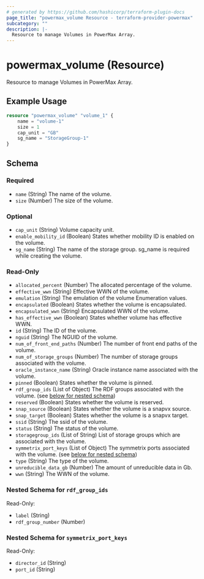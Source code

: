 ```yaml
---
# generated by https://github.com/hashicorp/terraform-plugin-docs
page_title: "powermax_volume Resource - terraform-provider-powermax"
subcategory: ""
description: |-
  Resource to manage Volumes in PowerMax Array.
---
```


# powermax_volume (Resource)

Resource to manage Volumes in PowerMax Array.

## Example Usage

```terraform
resource "powermax_volume" "volume_1" {
	name = "volume-1"
	size = 1
	cap_unit = "GB"
	sg_name = "StorageGroup-1"
}
```

<!-- schema generated by tfplugindocs -->
## Schema

### Required

- `name` (String) The name of the volume.
- `size` (Number) The size of the volume.

### Optional

- `cap_unit` (String) Volume capacity unit.
- `enable_mobility_id` (Boolean) States whether mobility ID is enabled on the volume.
- `sg_name` (String) The name of the storage group. sg_name is required while creating the volume.

### Read-Only

- `allocated_percent` (Number) The allocated percentage of the volume.
- `effective_wwn` (String) Effective WWN of the volume.
- `emulation` (String) The emulation of the volume Enumeration values.
- `encapsulated` (Boolean) States whether the volume is encapsulated.
- `encapsulated_wwn` (String) Encapsulated  WWN of the volume.
- `has_effective_wwn` (Boolean) States whether volume has effective WWN.
- `id` (String) The ID of the volume.
- `nguid` (String) The NGUID of the volume.
- `num_of_front_end_paths` (Number) The number of front end paths of the volume.
- `num_of_storage_groups` (Number) The number of storage groups associated with the volume.
- `oracle_instance_name` (String) Oracle instance name associated with the volume.
- `pinned` (Boolean) States whether the volume is pinned.
- `rdf_group_ids` (List of Object) The RDF groups associated with the volume. (see [below for nested schema](#nestedatt--rdf_group_ids))
- `reserved` (Boolean) States whether the volume is reserved.
- `snap_source` (Boolean) States whether the volume is a snapvx source.
- `snap_target` (Boolean) States whether the volume is a snapvx target.
- `ssid` (String) The ssid of the volume.
- `status` (String) The status of the volume.
- `storagegroup_ids` (List of String) List of storage groups which are associated with the volume.
- `symmetrix_port_keys` (List of Object) The symmetrix ports associated with the volume. (see [below for nested schema](#nestedatt--symmetrix_port_keys))
- `type` (String) The type of the volume.
- `unreducible_data_gb` (Number) The amount of unreducible data in Gb.
- `wwn` (String) The WWN of the volume.

<a id="nestedatt--rdf_group_ids"></a>
### Nested Schema for `rdf_group_ids`

Read-Only:

- `label` (String)
- `rdf_group_number` (Number)


<a id="nestedatt--symmetrix_port_keys"></a>
### Nested Schema for `symmetrix_port_keys`

Read-Only:

- `director_id` (String)
- `port_id` (String)


